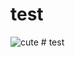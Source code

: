 # test
![cute](https://img.ltn.com.tw/Upload/liveNews/BigPic/600_phpUCF6ub.jpg "cute")
#   t e s t  
 